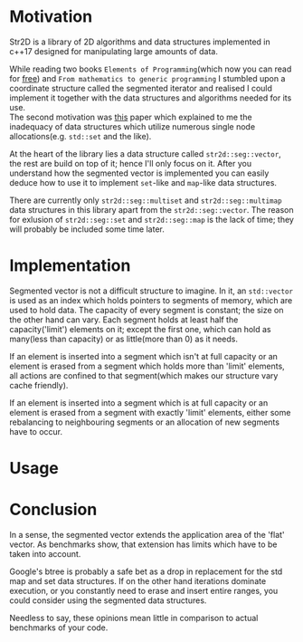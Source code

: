 # Motivation
Str2D is a library of 2D algorithms and data structures implemented in c++17 designed for manipulating large amounts of data. 

While reading two books `Elements of Programming`(which now you can read for [free](http://componentsprogramming.com/elements-of-programming-authors-edition/)) and `From mathematics to generic programming` I stumbled upon a coordinate structure called the segmented iterator and realised I could implement it together with the data structures and algorithms needed for its use.  
The second motivation was [this](https://www.google.com/url?sa=t&source=web&rct=j&url=https://people.freebsd.org/~lstewart/articles/cpumemory.pdf&ved=2ahUKEwirjajuv57jAhVrxKYKHbfvDV4QFjAAegQIAhAB&usg=AOvVaw3VY2lnCBaI-B57Dric65cb) paper which explained to me the inadequacy of data structures which utilize numerous single node allocations(e.g. `std::set` and the like).

At the heart of the library lies a data structure called `str2d::seg::vector`, the rest are build on top of it; hence I'll only focus on it. After you understand how the segmented vector is implemented you can easily deduce how to use it to implement `set`-like and `map`-like data structures.

There are currently only `str2d::seg::multiset` and `str2d::seg::multimap` data structures in this library apart from the `str2d::seg::vector`. 
The reason for exlusion of `str2d::seg::set` and `str2d::seg::map` is the lack of time; they will probably be included some time later.

# Implementation
Segmented vector is not a difficult structure to imagine. In it, an `std::vector` is used as an index which holds pointers to segments of memory, which are used to hold data. The capacity of every segment is constant; the size on the other hand can vary.
Each segment holds at least half the capacity('limit') elements on it; except the first one, which can hold as many(less than capacity) or as little(more than 0) as it needs.

If an element is inserted into a segment which isn't at full capacity or an element is erased from a segment which holds more than 'limit' elements, all actions are confined to that segment(which makes our structure vary cache friendly).

If an element is inserted into a segment which is at full capacity or an element is erased from a segment with exactly 'limit' elements, either some rebalancing to neighbouring segments or an allocation of new segments have to occur.


# Usage

# Conclusion
In a sense, the segmented vector extends the application area of the 'flat' vector. As benchmarks show, that extension has limits which have to be taken into account. 

Google's btree is probably a safe bet as a drop in replacement for the std map and set data structures. If on the other hand iterations dominate execution, or you constantly need to erase and insert entire ranges, you could consider using the segmented data structures. 

Needless to say, these opinions mean little in comparison to actual benchmarks of your code.
